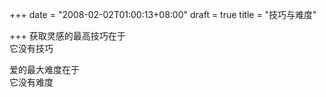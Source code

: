 +++
date = "2008-02-02T01:00:13+08:00"
draft = true
title = "技巧与难度"

+++
获取灵感的最高技巧在于  
它没有技巧  
  
爱的最大难度在于  
它没有难度  